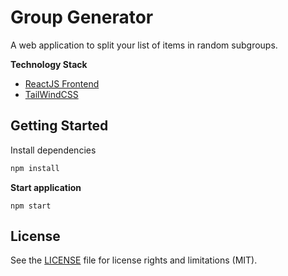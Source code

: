 # Group Generator

A web application to split your list of items in random subgroups.

**Technology Stack**

- [ReactJS Frontend](https://reactjs.org/)
- [TailWindCSS](https://tailwindcss.com/)

## Getting Started

Install dependencies
```bash
npm install
```

**Start application**

```
npm start
```

## License

See the [LICENSE](LICENSE.md) file for license rights and limitations (MIT).